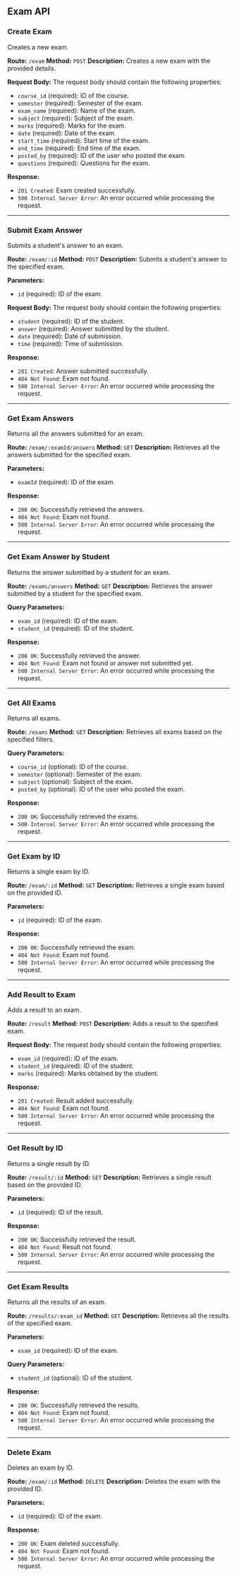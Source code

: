 ## Exam API

### Create Exam

Creates a new exam.

**Route:** `/exam`
**Method:** `POST`
**Description:** Creates a new exam with the provided details.

**Request Body:**
The request body should contain the following properties:
- `course_id` (required): ID of the course.
- `semester` (required): Semester of the exam.
- `exam_name` (required): Name of the exam.
- `subject` (required): Subject of the exam.
- `marks` (required): Marks for the exam.
- `date` (required): Date of the exam.
- `start_time` (required): Start time of the exam.
- `end_time` (required): End time of the exam.
- `posted_by` (required): ID of the user who posted the exam.
- `questions` (required): Questions for the exam.

**Response:**
- `201 Created`: Exam created successfully.
- `500 Internal Server Error`: An error occurred while processing the request.

---

### Submit Exam Answer

Submits a student's answer to an exam.

**Route:** `/exam/:id`
**Method:** `POST`
**Description:** Submits a student's answer to the specified exam.

**Parameters:**
- `id` (required): ID of the exam.

**Request Body:**
The request body should contain the following properties:
- `student` (required): ID of the student.
- `answer` (required): Answer submitted by the student.
- `date` (required): Date of submission.
- `time` (required): Time of submission.

**Response:**
- `201 Created`: Answer submitted successfully.
- `404 Not Found`: Exam not found.
- `500 Internal Server Error`: An error occurred while processing the request.

---

### Get Exam Answers

Returns all the answers submitted for an exam.

**Route:** `/exam/:examId/answers`
**Method:** `GET`
**Description:** Retrieves all the answers submitted for the specified exam.

**Parameters:**
- `examId` (required): ID of the exam.

**Response:**
- `200 OK`: Successfully retrieved the answers.
- `404 Not Found`: Exam not found.
- `500 Internal Server Error`: An error occurred while processing the request.

---

### Get Exam Answer by Student

Returns the answer submitted by a student for an exam.

**Route:** `/exams/answers`
**Method:** `GET`
**Description:** Retrieves the answer submitted by a student for the specified exam.

**Query Parameters:**
- `exam_id` (required): ID of the exam.
- `student_id` (required): ID of the student.

**Response:**
- `200 OK`: Successfully retrieved the answer.
- `404 Not Found`: Exam not found or answer not submitted yet.
- `500 Internal Server Error`: An error occurred while processing the request.

---

### Get All Exams

Returns all exams.

**Route:** `/exams`
**Method:** `GET`
**Description:** Retrieves all exams based on the specified filters.

**Query Parameters:**
- `course_id` (optional): ID of the course.
- `semester` (optional): Semester of the exam.
- `subject` (optional): Subject of the exam.
- `posted_by` (optional): ID of the user who posted the exam.

**Response:**
- `200 OK`: Successfully retrieved the exams.
- `500 Internal Server Error`: An error occurred while processing the request.

---

### Get Exam by ID

Returns a single exam by ID.

**Route:** `/exam/:id`
**Method:** `GET`
**Description:** Retrieves a single exam based on the provided ID.

**Parameters:**
- `id` (required): ID of the exam.

**Response:**
- `200 OK`: Successfully retrieved the exam.
- `404 Not Found`: Exam not found.
- `500 Internal Server Error`: An error occurred while processing the request.

---

### Add Result to Exam

Adds a result to an exam.

**Route:** `/result`
**Method:** `POST`
**Description:** Adds a result to the specified exam.

**Request Body:**
The request body should contain the following properties:
- `exam_id` (required): ID of the exam.
- `student_id` (required): ID of the student.
- `marks` (required): Marks obtained by the student.

**Response:**
- `201 Created`: Result added successfully.
- `404 Not Found`: Exam not found.
- `500 Internal Server Error`: An error occurred while processing the request.

---

### Get Result by ID

Returns a single result by ID.

**Route:** `/result/:id`
**Method:** `GET`
**Description:** Retrieves a single result based on the provided ID.

**Parameters:**
- `id` (required): ID of the result.

**Response:**
- `200 OK`: Successfully retrieved the result.
- `404 Not Found`: Result not found.
- `500 Internal Server Error`: An error occurred while processing the request.

---

### Get Exam Results

Returns all the results of an exam.

**Route:** `/results/:exam_id`
**Method:** `GET`
**Description:** Retrieves all the results of the specified exam.

**Parameters:**
- `exam_id` (required): ID of the exam.

**Query Parameters:**
- `student_id` (optional): ID of the student.

**Response:**
- `200 OK`: Successfully retrieved the results.
- `404 Not Found`: Exam not found.
- `500 Internal Server Error`: An error occurred while processing the request.

---

### Delete Exam

Deletes an exam by ID.

**Route:** `/exam/:id`
**Method:** `DELETE`
**Description:** Deletes the exam with the provided ID.

**Parameters:**
- `id` (required): ID of the exam.

**Response:**
- `200 OK`: Exam deleted successfully.
- `404 Not Found`: Exam not found.
- `500 Internal Server Error`: An error occurred while processing the request.
